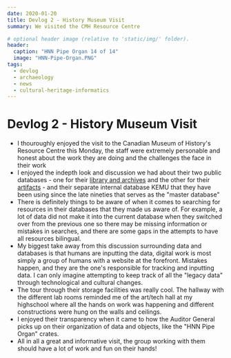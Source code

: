 ```yaml
---
date: 2020-01-20
title: Devlog 2 - History Museum Visit
summary: We visited the CMH Resource Centre

# optional header image (relative to 'static/img/' folder).
header:
  caption: "HNN Pipe Organ 14 of 14"
  image: "HNN-Pipe-Organ.PNG"
tags:
  - devlog
  - archaeology
  - news
  - cultural-heritage-informatics
---
```


# Devlog 2 - History Museum Visit

* I thouroughly enjoyed the visit to the Canadian Museum of History's Resource Centre this Monday, the staff were extremely personable and honest about the work they are doing and the challenges the face in their work 
* I enjoyed the indepth look and discussion we had about their two public databases - one for their [library and archives](https://catalogue.historymuseum.ca/musvw/Vubis.csp?Profile=CMCLIBARCH&OpacLanguage=eng&SearchMethod=Find_1&PageType=Start&PreviousList=Start&NumberToRetrieve=10&RecordNumber=&WebPageNr=1&StartValue=1&Database=1_CMC3&Index1=1*Keywordsbib&EncodedRequest=w*DC*5C*2F*21*96Z2*0B*9Ahk*5F*23*7E*E5&WebAction=NewSearch&SearchT1=&SearchTerm1=&OutsideLink=Yes&ShowMenu=Yes) and the other for their [artifacts](https://www.historymuseum.ca/collections/) - and their separate internal database KEMU that they have been using since the late nineties that serves as the "master database" 
* There is definitely things to be aware of when it comes to searching for resources in their databases that they made us aware of. For example, a lot of data did not make it into the current database when they switched over from the previous one so there may be missing information or mistakes in searches, and there are some gaps in the attempts to have all resources bilingual. 
* My biggest take away from this discussion surrounding data and databases is that humans are inputting the data, digital work is most simply a group of humans with a website at the forefront. Mistakes happen, and they are the one's responsible for tracking and inputting data. I can only imagine attempting to keep track of all the "legacy data" through technological and cultural changes. 
* The tour through their storage facilities was really cool. The hallway with the different lab rooms reminded me of the art/tech hall at my highschool where all the hands on work was happening and different constructions were hung on the walls and ceilings. 
* I enjoyed their transparency when it came to how the Auditor General picks up on their organization of data and objects, like the "HNN Pipe Organ" crates. 
* All in all a great and informative visit, the group working with them should have a lot of work and fun on their hands!



